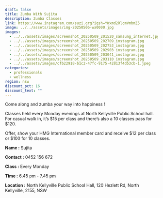 ```yaml
---
draft: false
title: Zumba With Sujita
description: Zumba Classes
link: https://www.instagram.com/suzi.grg?igsh=YWxmd2RlcmVmbmZ5
image: ../../assets/images/img-20250506-wa0000.jpg
images:
  - ../../assets/images/screenshot_20250509_201520_samsung_internet.jpg
  - ../../assets/images/screenshot_20250509_202709_instagram.jpg
  - ../../assets/images/screenshot_20250509_202753_instagram.jpg
  - ../../assets/images/screenshot_20250509_202903_instagram.jpg
  - ../../assets/images/screenshot_20250509_203041_instagram.jpg
  - ../../assets/images/screenshot_20250509_203110_instagram.jpg
  - ../../assets/images/cfb22918-b1c2-47fc-9175-42813f4d53cb-1.jpeg
categories:
  - professionals
  - wellness
region: nsw
discount_pct: 16
discount_text: ""
---
```

Come along and zumba your way into happiness ! 

Classes held every Monday evenings at North Kellyville Public School hall. For casual walk in, it’s $15 per class and there’s also a 10 classes pass for $120. 

Offer, show your HMG International member card and receive $12 per class or $100 for 10 classes. 

**Name :** Sujita 

**Contact :** 0452 156 672

**Class :** Every Monday

**Time :** 6.45 pm - 7.45 pm

**Location :** North Kellyville Public School Hall, 120 Hezlett Rd, North Kellyville, 2155, NSW
